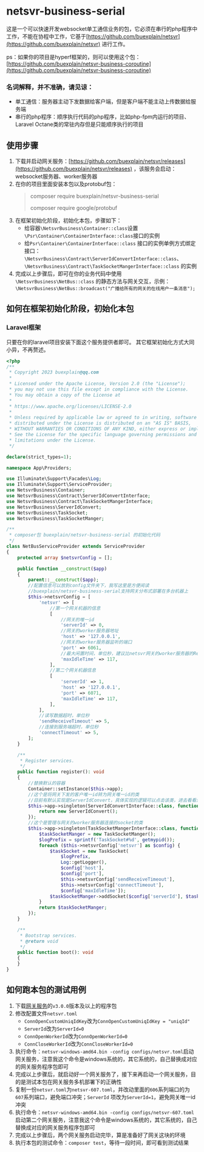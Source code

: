 # netsvr-business-serial

这是一个可以快速开发websocket单工通信业务的包，它必须在串行的php程序中工作，不能在协程中工作，它基于[https://github.com/buexplain/netsvr](https://github.com/buexplain/netsvr)
进行工作。

ps：如果你的项目是hyperf框架的，则可以使用这个包：[https://github.com/buexplain/netsvr-business-coroutine](https://github.com/buexplain/netsvr-business-coroutine)

### 名词解释，并不准确，请见谅：

* 单工通信：服务器主动下发数据给客户端，但是客户端不能主动上传数据给服务端
* 串行的php程序：顺序执行代码的php程序，比如php-fpm内运行的项目、Laravel Octane类的常驻内存但是只能顺序执行的项目

## 使用步骤

1. 下载并启动网关服务：[https://github.com/buexplain/netsvr/releases](https://github.com/buexplain/netsvr/releases)
   ，该服务会启动：websocket服务器、worker服务器
2. 在你的项目里面安装本包以及protobuf包：
   > composer require buexplain/netsvr-business-serial
   >
   > composer require google/protobuf
3. 在框架初始化阶段，初始化本包，步骤如下：
    * 给容器`\NetsvrBusiness\Container::class`设置`\Psr\Container\ContainerInterface::class`接口的实例
    * 给`Psr\Container\ContainerInterface::class`
      接口的实例单例方式绑定接口：`\NetsvrBusiness\Contract\ServerIdConvertInterface::class`、`\NetsvrBusiness\Contract\TaskSocketMangerInterface::class`
      的实例
4. 完成以上步骤后，即可在你的业务代码中使用`\NetsvrBusiness\NetBus::class`
   的静态方法与网关交互，示例：`\NetsvrBusiness\NetBus::broadcast("广播给所有的网关的在线用户一条消息");`

## 如何在框架初始化阶段，初始化本包

### Laravel框架

只要在你的laravel项目安装下面这个服务提供者即可。
其它框架初始化方式大同小异，不再赘述。

```php
<?php
/**
 * Copyright 2023 buexplain@qq.com
 *
 * Licensed under the Apache License, Version 2.0 (the "License");
 * you may not use this file except in compliance with the License.
 * You may obtain a copy of the License at
 *
 * https://www.apache.org/licenses/LICENSE-2.0
 *
 * Unless required by applicable law or agreed to in writing, software
 * distributed under the License is distributed on an "AS IS" BASIS,
 * WITHOUT WARRANTIES OR CONDITIONS OF ANY KIND, either express or implied.
 * See the License for the specific language governing permissions and
 * limitations under the License.
 */

declare(strict_types=1);

namespace App\Providers;

use Illuminate\Support\Facades\Log;
use Illuminate\Support\ServiceProvider;
use NetsvrBusiness\Container;
use NetsvrBusiness\Contract\ServerIdConvertInterface;
use NetsvrBusiness\Contract\TaskSocketMangerInterface;
use NetsvrBusiness\ServerIdConvert;
use NetsvrBusiness\TaskSocket;
use NetsvrBusiness\TaskSocketManger;

/**
 * composer包 buexplain/netsvr-business-serial 的初始化代码
 */
class NetBusServiceProvider extends ServiceProvider
{
    protected array $netsvrConfig = [];

    public function __construct($app)
    {
        parent::__construct($app);
        //配置信息可以放到config文件夹下，我写这里是方便阅读
        //buexplain/netsvr-business-serial支持网关分布式部署在多台机器上
        $this->netsvrConfig = [
            'netsvr' => [
                //第一个网关机器的信息
                [
                    //网关的唯一id
                    'serverId' => 0,
                    //网关的worker服务器地址
                    'host' => '127.0.0.1',
                    //网关的worker服务器监听的端口
                    'port' => 6061,
                    //最大闲置时间，单位秒，建议比netsvr网关的worker服务器的ReadDeadline配置小3秒
                    'maxIdleTime' => 117,
                ],
                //第二个网关机器信息
                [
                    'serverId' => 1,
                    'host' => '127.0.0.1',
                    'port' => 6071,
                    'maxIdleTime' => 117,
                ],
            ],
            //读写数据超时，单位秒
            'sendReceiveTimeout' => 5,
            //连接到服务端超时，单位秒
            'connectTimeout' => 5,
        ];
    }

    /**
     * Register services.
     */
    public function register(): void
    {
        //替换默认的容器
        Container::setInstance($this->app);
        //这个是将网关下发的客户唯一id转为网关唯一id的类
        //目前有默认实现是ServerIdConvert，具体实现的逻辑可以点击该类，进去看看注释，如果不符合业务需求，则需要自己实现接口ServerIdConvertInterface
        $this->app->singleton(ServerIdConvertInterface::class, function () {
            return new ServerIdConvert();
        });
        //这个是管理与网关的worker服务器连接的socket的类
        $this->app->singleton(TaskSocketMangerInterface::class, function () {
            $taskSocketManger = new TaskSocketManger();
            $logPrefix = sprintf('TaskSocket#%d', getmypid());
            foreach ($this->netsvrConfig['netsvr'] as $config) {
                $taskSocket = new TaskSocket(
                    $logPrefix,
                    Log::getLogger(),
                    $config['host'],
                    $config['port'],
                    $this->netsvrConfig['sendReceiveTimeout'],
                    $this->netsvrConfig['connectTimeout'],
                    $config['maxIdleTime']);
                $taskSocketManger->addSocket($config['serverId'], $taskSocket);
            }
            return $taskSocketManger;
        });
    }

    /**
     * Bootstrap services.
     * @return void
     */
    public function boot(): void
    {
    }
}
```

## 如何跑本包的测试用例

1. 下载[网关服务](https://github.com/buexplain/netsvr/releases)的`v3.0.0`版本及以上的程序包
2. 修改配置文件`netsvr.toml`
    - `ConnOpenCustomUniqIdKey`改为`ConnOpenCustomUniqIdKey = "uniqId"`
    - `ServerId`改为`ServerId=0`
    - `ConnOpenWorkerId`改为`ConnOpenWorkerId=0`
    - `ConnCloseWorkerId`改为`ConnCloseWorkerId=0`
3. 执行命令：`netsvr-windows-amd64.bin -config configs/netsvr.toml`启动网关服务，注意我这个命令是windows系统的，其它系统的，自己替换成对应的网关服务程序包即可
4. 完成以上步骤后，就启动好一个网关服务了，接下来再启动一个网关服务，目的是测试本包在网关服务多机部署下的正确性
5. 复制一份`netsvr.toml`为`netsvr-607.toml`，并改动里面的`606`系列端口的为`607`系列端口，避免端口冲突；`ServerId`
   项改为`ServerId=1`，避免网关唯一id冲突
6. 执行命令：`netsvr-windows-amd64.bin -config configs/netsvr-607.toml`
   启动第二个网关服务，注意我这个命令是windows系统的，其它系统的，自己替换成对应的网关服务程序包即可
7. 完成以上步骤后，两个网关服务启动完毕，算是准备好了网关这块的环境
8. 执行本包的测试命令：`composer test`，等待一段时间，即可看到测试结果